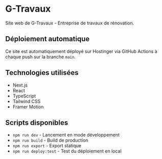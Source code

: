 # G-Travaux

Site web de G-Travaux - Entreprise de travaux de rénovation.

## Déploiement automatique

Ce site est automatiquement déployé sur Hostinger via GitHub Actions à chaque push sur la branche `main`.

## Technologies utilisées

- Next.js
- React
- TypeScript
- Tailwind CSS
- Framer Motion

## Scripts disponibles

- `npm run dev` - Lancement en mode développement
- `npm run build` - Build de production
- `npm run export` - Export statique
- `npm run deploy:test` - Test du déploiement en local